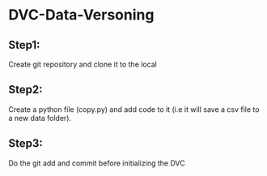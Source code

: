 # DVC-Data-Versoning

## Step1:
Create git repository and clone it to the local

## Step2:
Create a python file (copy.py) and add code to it (i.e it will save a csv file to a new data folder).

## Step3:
Do the git add and commit before initializing the DVC

